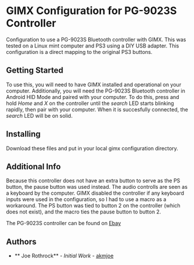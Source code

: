 # GIMX Configuration for PG-9023S Controller

Configuration to use a PG-9023S Bluetooth controller with GIMX. This was tested
on a Linux mint computer and PS3 using a DIY USB adapter. This configuration is
a direct mapping to the original PS3 buttons.

## Getting Started

To use this, you will need to have GIMX installed and operational on your computer.
Additionally, you will need the PG-9023S Bluetooth controller in Android HID 
Mode and paired with your computer. To do this, press and hold *Home* and *X* 
on the controller until the *search* LED starts blinking rapidly, then pair 
with your computer. When it is succesfully connected, the *search* LED will be 
on solid.

## Installing

Download these files and put in your local gimx configuration directory.

## Additional Info

Because this controller does not have an extra button to serve as the PS button,
the pause button was used instead. The audio controlls are seen as a keyboard
by the computer. GIMX disabled the controller if any keyboard inputs were used
in the configuration, so I had to use a macro as a workaround. The PS button
was tied to button 2 on the controller (which does not exist), and the macro
ties the pause button to button 2.

The PG-9023S controller can be found on [Ebay](https://www.ebay.com/sch/117042/i.html?_nkw=pg-9023S)

## Authors

* ** Joe Rothrock** - *Initial Work* - [akmjoe](https://github.com/akmjoe)



